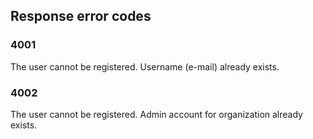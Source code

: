 ## Response error codes

### 4001
The user cannot be registered. Username (e-mail) already exists.

### 4002
The user cannot be registered. Admin account for organization already exists.